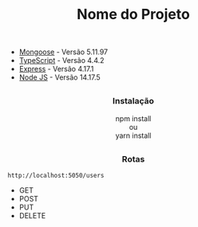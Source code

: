<br>
<h1 align='center'>Nome do Projeto</h1>
<br>

- [Mongoose](https://mongoosejs.com/) - Versão 5.11.97
- [TypeScript](https://www.typescriptlang.org/) - Versão 4.4.2
- [Express](https://expressjs.com/pt-br/) - Versão 4.17.1
- [Node JS](https://nodejs.org/en/) - Versão 14.17.5

##
<h3 align='center'>Instalação</h3> 

<div align=center>
	<p>
		npm install
	<br>
		ou
	<br>
		yarn install
	</p>
</div>

##

<h3 align='center'>Rotas</h3>

`http://localhost:5050/users`
- GET
- POST
- PUT
- DELETE
